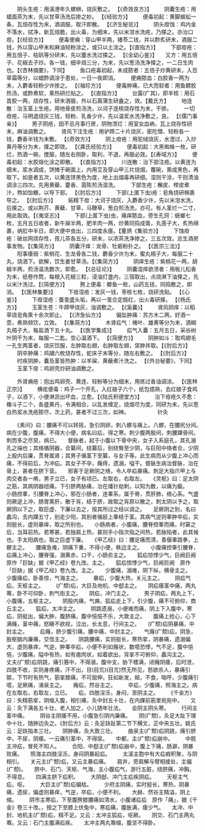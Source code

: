 <!-- { "loadSidebar": true } -->
　　阴头生疮：用溪港年久螺蛳，烧灰敷之。 【《奇效良方》】
　　阴囊生疮：用蜡面茶为末，先以甘草汤洗后掺之妙。 【《经验方》】
　　便毒初起：黄脚蜈蚣一条，瓦焙存性为末，酒调服，取汗即散。 【《济生秘览》】
　　阴头疳蚀：鸡内金不落水，拭净，新瓦焙脆，出火毒，为细末，先以米泔水洗疮，乃搽之。亦治口疳。【《经验方》】
　　便毒便痈：穿山甲半两，猪苓二钱，并以酢炙研末，酒服二钱，外以穿山甲末和麻油轻粉涂之，或只以土涂之。【《直指方》】
　　下部疳疮：用五倍子、枯矾等分研末，先以虀水洗过搽之。 【《全幼心鉴》】　　又方：用五倍子、花椒去子炒。各一钱，细辛焙三分，为末，先以葱汤洗净搽之，一二日生肉也。【《杏林摘要》，下同】
　　鱼口疮毒初起，未成脓者：五倍子炒黄研末，入百草霜等分，以蜡酢调涂于患处，一日一夜即消。
　　便痈脓血：白胶香一两为末，入麝香轻粉少许掺之。 【《袖珍方》】
　　便毒肿痛，已大而软者：用鱼鳔胶热汤，或酢煮软，乘热研烂贴之。 【《直指方》】
　　台露(疒其)，即羊核：用石首胶一两，烧存性，研末酒服，外以石菖蒲生研盦之，效。【戴氏方】
　　地连散：治玉茎上生疮。用地骨皮煎汤洗，以诃子连核烧存性为末，干掺。
　　一切疳疮，马明退烧灰三钱，轻粉、乳香少许，先以温浆水洗净敷之，良。 【《儒门事亲》】
　　男子阴疮，因不忌月事行房，阴物溃烂：用室女血衲，瓦上烧存性研末，麻油调敷之。
　　肾风下注生疮：用驴蹄二十片烧灰，密陀僧、轻粉各一钱，麝香半钱为末敷。 【《奇效方》】
　　阴上疳疮：用驼绒烧灰，水澄过，入炒黄丹等分为末，搽之即效。 【《龚氏经验方》】
　　便毒初起：大黑蜘蛛一枚，研烂，热酒一碗，搅服，随左右侧卧，取利，不退，再服必效。【《寿域方》】
　　便毒初起：水胶熔化涂之即散。 【《直指方》】
　　川连散：治下部注疮。以黄连为细末，浆水调成，饼摊于碗面上，内用艾及穿山甲三片烧烟，覆碗，熏成黑色，再取下。如是者五次，以黄连饼黑色为度，地上出烟毒再研细。湿则干涂，干则清油调涂三四次。先用黄蘗、藿香、茵陈煎汤湿洗。
　　下部生疮：檞皮、榉皮煮汁，熬如饴糖，以导下部。 【《肘后方》】
　　下部(上匿下虫)疮：皂角烧研棉裹导之。 【《肘后方》】
　　妬精下疳：大诃子烧灰，入麝香少许，先以米泔水洗，后搽之。或以荆芥、黄蘗、甘草、马鞭草，葱白煎汤洗，亦可。有人茎烂一二寸，用此取效。【《夷坚志》】
　　下部(上匿下虫)虫，痛痒脓血，旁生孔窍：蜣螂七枚，五月五日收者，新牛屎半两，肥羊肉一两，炒黄同捣成膏，丸莲子大，炙热绵裹，纳肛中半日，即大便中虫出，三四度永瘥。【董炳《集验方》】
　　下蚀疳疮：破丝网烧存性，孩儿茶各五分，研末，以浓茶洗净掺之，三五次效。忌生酒房事发物。【《集简方》】
　　阴囊汗痒：龙骨、牡蛎粉扑之。 【《医宗三法》】
　　阳事痿弱：紫梢花、生龙骨各二钱，麝香少许为末，蜜丸梧子大，每服二十丸，烧酒下。欲解，饮生姜甘草汤。【《集简方》】
　　阴痒生疮：紫梢花一两，胡椒半两，煎汤温洗数次，即愈。 【《总征论》】
　　阴囊湿痒欲溃者：用板儿松香为末，纸卷作筒，每根入花椒三粒，浸油灯盏内，三宿取出，点烧淋下油搽之，先以米汁洗过。【《简便方》】
　　胯上便毒：鲫鱼一枚，山药五钱，同捣敷之，即消。 【《医林集要》】
　　下疳湿疮：发灰一钱，枣核七枚，烧研洗贴。 【《心鉴》】
　　下疳湿疮：蚕茧盛头垢，再以一茧合定煅红，出火毒研搽。 【《杨氏方》】
　　玉茎生苍：牛蹄甲烧灰，油调敷之。 【《奚囊》】
　　肾风阴痒：以稻草烧皂角熏十余次即止。 【《济急仙方》】
　　偏坠肿痛：苏方木二两，好酒一壶，煮熟频饮，立效。 【《集简方》】
　　木肾疝气：楮叶、雄黄等分为末，酒糊丸梧子大，每盐酒下五十丸。 【《医学集成》】
　　疝气入囊：五月五日，采谷树叶阴干为末，每服一二匙，空心温酒下。 【《简便方》】
　　阴肿如斗：取鸡翅毛一孔生两茎者，烧灰饮服，左肿取右翅，右肿取左翅，栠肿并取。【《肘后方》】
　　阴卒肿痛：鸡翮六枚烧存性，蛇床子末等分，随左右敷之。 【《肘后方》】
　　时疾阴肿，囊及茎皆热肿：以羊屎、黄蘗煮汁洗之。 【《外台秘要》，下同】
　　玉茎下疳：鸡卵壳炒研油调敷之。

　　外肾痈疮：抱出鸡卵壳、黄连、轻粉等分为细末，用炼过香油调涂。 【《医林正宗》】
　　横痃便毒：鸡子一个开孔，入红娘子六个，纸包煨熟，去红娘子食鸡子，以酒下，小便淋沥出坏血，立愈。【《陆氏积德堂方》】
　　治下疳疮久不愈：橡斗子二个，各盛黄丹，令满相合，以乱发缠定，烧烟尽为度，同研为末，先以葱白热浆水洗疮脓尽，次上药，甚者不过三次，如神。
　　　　　针灸

　　《素问》曰：腰痛不可以转摇，急引阴卵，刺八髎与痛上。八髎，在腰尻分间。　　病在少腹，腹痛，不得大小便，病名曰疝，得之寒。刺少腹两股间，刺腰踝骨间。刺而多之尽炅，病已。　　督脉者，起于小腹以下骨中央，女子入系庭孔，其孔溺孔之端也；其络循阴器，合纂间，绕纂后，别绕臀至少阴，与巨阳中络者合，少阴上股内后廉，贯脊属肾；其男子循茎下至纂，与女子等。此生病而从少腹上冲心而痛，不得前后，为冲疝。其女子不孕，癃痔，遗溺，嗌干。督脉生病治督脉，治在骨上，甚者在脐下营。　　邪客于足厥阴之络，令人卒疝暴痛。刺足大指爪甲上与肉交者各一痏，男子立已，女子有顷已。左取右，右取左。　　《灵枢》曰：足太阴之筋，其病阴器纽痛，下引脐两胁痛，治在燔针劫刺，以知为数，以痛为腧。　　小肠控睾，引腰脊上冲心，邪在小肠者，连睾系，属于脊，贯肝肺，络心系。气盛则厥逆上冲，肠胃熏肝，散于肓，结于脐，故取之肓原以散之，刺太阴以予之，取厥阴以下之，取巨虚、下廉以去之，按其所过之经以调之。　　足厥阴之别，名曰蠡沟，去内踝五寸，别走少阳，其别者循胫上睾结于茎。其病气逆则睾肿卒疝，实则挺长，虚则暴痒，取之所别也。　　小肠病者，小腹痛，腰脊控睾而痛，时窘之后，当耳前热。若寒甚，若独肩上热，甚则手小指次指之间热，若脉陷者，此其候也。手太阳病也，取之巨虚下廉。　　《甲乙经》曰：腰足痛而清，善偃睾跳拳，上髎主之。　　腰痛急难，阴痛下重，不得小便，秩边主之。　　小腹痛控睾引腰脊，疝痛上冲心，腰脊强，溺黄赤，口干，小肠俞主之。　　狐疝惊悸少气，巨阙巨阙　原作「巨缺」据《甲乙经》卷九改。主之。　　狐疝惊悸少气，巨阙巨阙　原作「巨缺」据《甲乙经》卷九改。主之。　　少腹痛，溺难，阴下纵，横骨主之。　　少腹痛疝，卧善惊，气海主之。
　　暴疝，少腹大热，关元主之。
　　阴疝气疝，天枢主之。
　　(疒颓)疝，大巨及地机、中郄主之。　　阴疝痿茎中痛，两丸骞，卧不可仰卧，刺气街主之。　　阴疝，冲门主之。
　　男子阴疝，两丸上下，小腹痛，五枢主之。　　阴股内痛，气痈，狐疝走上下，引少腹，痛不可俯仰，商丘主之。　　狐疝，太冲主之。
　　阴跳遗溺，小便难而痛，阴上下入腹中，寒疝，阴挺出，偏大肿，腹脐痛，腹中悒悒不乐，大敦主之。　　腹痛上抢心，心下满癃，茎中痛，怒瞋不欲视，泣出，长太息，行间主之。　　(疒颓)疝阴暴痛，中封主之。
　　疝癃，脐少腹引痛，腰中痛，中封主之。　　气癃(疒颓)疝，阴急，股枢腨内廉痛，交信主之。　　阴跳腰痛，实则挺长，寒热挛，阴暴痛，遗溺偏大，虚则暴痒，气逆，肿睾卒疝，小便不利如癃状，数噫恐悸，气不足，腹中悒悒，少腹痛，隘中有热，如有瘜肉状，如着欲出，背挛不可俯仰，蠡沟主之。　　丈夫(疒颓)疝阴跳，痛引篡中，不得溺，腹中支，胁下榰满，闭癃阴痿，后时泄，四肢不收，实则身疼痛，汗不出，目(目巟)(目巟)然无所见，怒欲杀人，暴痛引髌，下节时有热气，筋挛膝痛，不可屈伸，狂如新发，衄，不食，喘呼，少腹痛引噫，足厥痛，涌泉主之。　　癃疝，然谷主之。
　　卒疝，少腹痛，照海主之。病在左取右，右取左，立已。　　疝，四肢淫泺，身闷，至阴主之。
　　《千金方》曰：失精筋挛，阴缩入腹，相引痛，灸中封五十壮，在内踝前筋里宛宛中。　　又云：灸下满各五十壮，老人加之，小儿随年壮法。　　会阴主阴头寒。
　　行间主茎中痛。
　　阴谷主阴痿不用，小腹急引阴内廉痛。　　阴(疒颓)，灸足大趾下理中十壮，随肿边灸之。《肘后方》云：灸足趺趾第二节下横文，正中央五壮。姚氏云：足趺指本三壮。　　阴肿痛，灸大敦三壮。
　　曲泉主(疒颓)疝阴跳，痛引脐中，不尿，阴痿。一云痛引茎中，不得尿。　　中都，主(疒颓)疝崩中。
　　中脘主冲疝，冒死不知人。
　　合阳、中郄主(疒颓)疝崩中，腹上下痛，肠澼，阴暴败痛。　　照海主四肢淫泺，身闷阴暴起疝。
　　太溪主胞中有大疝瘕积聚，与阴相引。　　关元主(疒颓)疝，又云主暴疝痛。　　肩井，旁肩解与臂相接处，主偏(疒颓)。　　脐中、石门、天枢、气海，主小腹疝气，游行五脏，绕脐痛，冲胸，不得息。　　四满主脐下疝积。
　　大阴郄、冲门主疝疾阴疝。
　　天枢主气疝，呕。
　　大巨主(疒颓)疝偏枯。
　　少府主阴痛，实时挺长，寒热，阴暴痛，遗尿，偏虚则暴痒，气逆，卒疝，小便不利。　　大赫、然谷主精溢，阴上缩。
　　阴市主寒疝，下至腹胯膝腰痛如清水，小腹诸疝疝　原作「痛」，据《千金》卷三十改。，按之下至膝上伏兔中，寒疝痛，腹胀满，痿少气。　　太冲、中封、地机主(疒颓)疝，精不足。又云：太冲主狐疝，呕厥。　　阴交、石门主两丸骞。又云：石门主腹满疝疾。　　太冲主两丸骞缩，腹坚不得卧。

